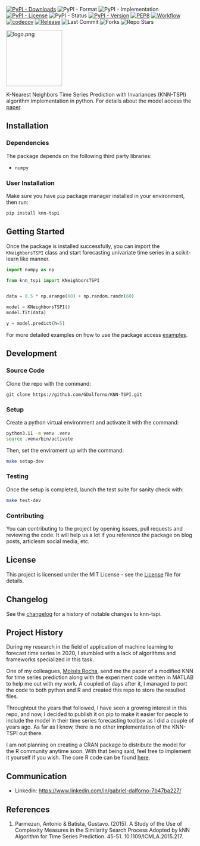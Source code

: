 [![PyPI - Downloads](https://img.shields.io/pypi/dm/knn-tspi)](https://pypistats.org/packages/knn-tspi)
![PyPI - Format](https://img.shields.io/pypi/format/knn-tspi)
![PyPI - Implementation](https://img.shields.io/pypi/implementation/knn-tspi)
[![PyPI - License](https://img.shields.io/pypi/l/knn-tspi)](https://github.com/GDalforno/KNN-TSPI/blob/main/LICENSE.txt)
![PyPI - Status](https://img.shields.io/pypi/status/knn-tspi)
[![PyPI - Version](https://img.shields.io/pypi/v/knn-tspi)](https://pypi.org/project/knn-tspi/)
[![PEP8](https://img.shields.io/badge/code%20style-pep8-orange.svg)](https://www.python.org/dev/peps/pep-0008/)
[![Workflow](https://img.shields.io/github/actions/workflow/status/GDalforno/KNN-TSPI/publish.yaml)](https://github.com/GDalforno/KNN-TSPI/actions)
[![codecov](https://codecov.io/gh/GDalforno/KNN-TSPI/graph/badge.svg?token=JU4LNQ08D3)](https://codecov.io/gh/GDalforno/KNN-TSPI)
[![Release](https://img.shields.io/github/v/release/GDalforno/KNN-TSPI)](https://github.com/GDalforno/KNN-TSPI/releases)
![Last Commit](https://img.shields.io/github/last-commit/GDalforno/KNN-TSPI)
![Forks](https://img.shields.io/github/forks/GDalforno/KNN-TSPI)
![Repo Stars](https://img.shields.io/github/stars/GDalforno/KNN-TSPI)

<image alt="logo.png" src="https://raw.githubusercontent.com/GDalforno/KNN-TSPI/main/docs/images/logo.png" width="150rem"/>

K-Nearest Neighbors Time Series Prediction with Invariances (KNN-TSPI) algorithm implementation in python. For details about the model access the [paper](https://www.researchgate.net/publication/300414605_A_Study_of_the_Use_of_Complexity_Measures_in_the_Similarity_Search_Process_Adopted_by_kNN_Algorithm_for_Time_Series_Prediction).

## Installation

### Dependencies

The package depends on the following third party libraries:

- `numpy`

### User Installation

Make sure you have `pip` package manager installed in your environment, then run:

```sh
pip install knn-tspi
```

## Getting Started

Once the package is installed successfully, you can import the `KNeighborsTSPI` class and start forecasting univariate time series in a scikit-learn like manner.

```python
import numpy as np

from knn_tspi import KNeighborsTSPI


data = 0.5 * np.arange(60) + np.random.randn(60)

model = KNeighborsTSPI()
model.fit(data)

y = model.predict(h=5)
```

For more detailed examples on how to use the package access [examples](https://github.com/GDalforno/KNN-TSPI/tree/main/examples).

## Development

### Source Code

Clone the repo with the command:

```
git clone https://github.com/GDalforno/KNN-TSPI.git
```

### Setup

Create a python virtual environment and activate it with the command:

```sh
python3.11 -m venv .venv
source .venv/bin/activate
```

Then, set the enviroment up with the command:

```sh
make setup-dev
```

### Testing

Once the setup is completed, launch the test suite for sanity check with:

```sh
make test-dev
```

### Contributing

You can contributing to the project by opening issues, pull requests and reviewing the code. It will help us a lot if you reference the package on blog posts, articlesm social media, etc.

## License

This project is licensed under the MIT License - see the [License](https://github.com/GDalforno/KNN-TSPI/blob/main/LICENSE.txt) file for details.

## Changelog

See the [changelog](https://github.com/GDalforno/KNN-TSPI/blob/main/CHANGES.txt) for a history of notable changes to knn-tspi.

## Project History

During my research in the field of application of machine learning to forecast time series in 2020, I stumbled with a lack of algorithms and frameworks specialized in this task.

One of my colleagues, [Moisés Rocha](https://github.com/moisesrsantos), send me the paper of a modified KNN for time series prediction along with the experiment code written in MATLAB to help me out with my work. A coupled of days after it, I managed to port the code to both python and R and created this repo to store the resulted files.

Throughtout the years that followed, I have seen a growing interest in this repo, and now, I decided to publish it on pip to make it easier for people to include the model in their time series forecasting toolbox as I did a couple of years ago. As far as I know, there is no other implementation of the KNN-TSPI out there.

I am not planning on creating a CRAN package to distribute the model for the R community anytime soon. With that being said, feel free to implement it yourself if you wish. The core R code can be found [here](https://github.com/GDalforno/KNN-TSPI/tree/main/legacy).

## Communication

- Linkedin: https://www.linkedin.com/in/gabriel-dalforno-7b47ba227/

## References

1. Parmezan, Antonio & Batista, Gustavo. (2015). A Study of the Use of Complexity Measures in the Similarity Search Process Adopted by kNN Algorithm for Time Series Prediction. 45-51. 10.1109/ICMLA.2015.217.
